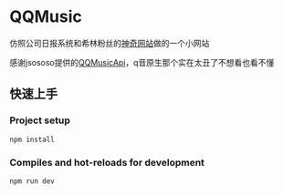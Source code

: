 # QQMusic

仿照公司日报系统和希林粉丝的[神奇网站](https://tool.curleyg.info/)做的一个小网站

感谢jsososo提供的[QQMusicApi](https://github.com/jsososo/QQMusicApi)，q音原生那个实在太丑了不想看也看不懂

## 快速上手

### Project setup
```
npm install
```

### Compiles and hot-reloads for development
```
npm run dev
```